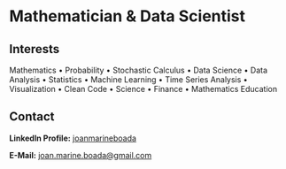 # Mathematician & Data Scientist

## Interests

Mathematics • Probability • Stochastic Calculus • Data Science • Data Analysis • Statistics • Machine Learning • Time Series Analysis • Visualization • Clean Code • Science • Finance • Mathematics Education

## Contact

**LinkedIn Profile:** [joanmarineboada](http://www.linkedin.com/in/joanmarineboada)

**E-Mail:** [joan.marine.boada@gmail.com](mailto:joan.marine.boada@gmail.com)


